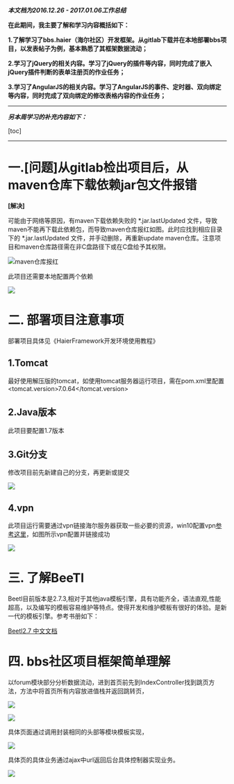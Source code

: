 ***本文档为2016.12.26 - 2017.01.06工作总结***

**在此期间，我主要了解和学习内容概括如下：**

**1.了解学习了bbs.haier（海尔社区）开发框架。从gitlab下载并在本地部署bbs项目，以发表帖子为例，基本熟悉了其框架数据流动；**

**2.学习了jQuery的相关内容。学习了jQuery的插件等内容，同时完成了嵌入jQuery插件判断的表单注册页的作业任务；**

**3.学习了AngularJS的相关内容。学习了AngularJS的事件、定时器、双向绑定等内容，同时完成了双向绑定的修改表格内容的作业任务；**


***
***另本周学习的补充内容如下：***

[toc]

***

# 一.[问题]从gitlab检出项目后，从maven仓库下载依赖jar包文件报错
**[解决]**

可能由于网络等原因，有maven下载依赖失败的 *.jar.lastUpdated 文件，导致maven不能再下载此依赖包，而导致maven仓库报红如图。此时应找到相应目录下的 *.jar.lastUpdated 文件，并手动删除，再重新update maven仓库。注意项目和maven仓库路径需在非C盘路径下或在C盘给予其权限。

![maven仓库报红](https://github.com/mwkang000/TRS_study/blob/master/img/6-1%E9%81%87%E5%88%B0maven%E9%A1%B9%E7%9B%AE%E4%B8%8B%E8%BD%BD%E4%B8%8D%E4%B8%8B%E6%9D%A5%E7%9A%84%E9%97%AE%E9%A2%98.png?raw=true)

此项目还需要本地配置两个依赖

![](https://github.com/mwkang000/TRS_study/blob/master/img/6-3%E9%85%8D%E7%BD%AE%E6%9C%AC%E5%9C%B0%E9%A1%B9%E7%9B%AE%E4%BE%9D%E8%B5%96.png?raw=true)


# 二. 部署项目注意事项

部署项目具体见《HaierFramework开发环境使用教程》

## 1.Tomcat

最好使用解压版的tomcat，如使用tomcat服务器运行项目，需在pom.xml里配置<tomcat.version>7.0.64</tomcat.version>

## 2.Java版本

此项目要配置1.7版本

## 3.Git分支

修改项目前先新建自己的分支，再更新或提交

![](https://github.com/mwkang000/TRS_study/blob/master/img/6-2%E6%96%B0%E5%BB%BA%E8%87%AA%E5%B7%B1%E7%9A%84%E5%88%86%E6%94%AF.png?raw=true)

## 4.vpn

此项目运行需要通过vpn链接海尔服务器获取一些必要的资源，win10配置vpn[参考这里](http://blog.csdn.net/lc_1994/article/details/50662909)，如图所示vpn配置并链接成功

![](https://github.com/mwkang000/TRS_study/blob/master/img/6-4vpn%E9%93%BE%E6%8E%A5%E6%88%90%E5%8A%9F.png?raw=true)

# 三. 了解BeeTl

Beetl目前版本是2.7.3,相对于其他java模板引擎，具有功能齐全，语法直观,性能超高，以及编写的模板容易维护等特点。使得开发和维护模板有很好的体验。是新一代的模板引擎。参考书册如下：

[Beetl2.7 中文文档](http://ibeetl.com/guide/#beetl)

# 四. bbs社区项目框架简单理解

以forum模块部分分析数据流动，进到首页前先到IndexController找到跳页方法，方法中将首页所有内容放进值栈并返回跳转页，

![](https://github.com/mwkang000/TRS_study/blob/master/img/6-5%E8%B7%B3%E8%BD%AC%E9%A6%96%E9%A1%B5%E6%96%B9%E6%B3%95.png?raw=true)

![](https://github.com/mwkang000/TRS_study/blob/master/img/6-6%E8%B7%B3%E8%BD%AC%E9%A6%96%E9%A1%B5%E6%96%B9%E6%B3%95.png?raw=true)

具体页面通过调用封装相同的头部等模块模板实现，

![](https://github.com/mwkang000/TRS_study/blob/master/img/6-7%E5%85%B7%E4%BD%93%E9%A1%B5%E5%B0%81%E8%A3%85.png?raw=true)

具体页的具体业务通过ajax中url返回后台具体控制器实现业务。

![](https://github.com/mwkang000/TRS_study/blob/master/img/6-8%E5%85%B7%E4%BD%93%E4%B8%9A%E5%8A%A1.png?raw=true)

